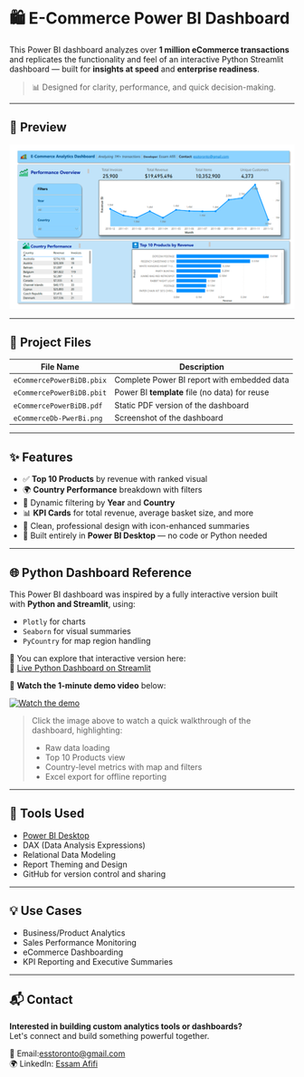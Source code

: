 # 🛍️ E-Commerce Power BI Dashboard

This Power BI dashboard analyzes over **1 million eCommerce transactions** and replicates the functionality and feel of an interactive Python Streamlit dashboard — built for **insights at speed** and **enterprise readiness**.

> 📊 Designed for clarity, performance, and quick decision-making.

---

## 📸 Preview

![Dashboard Screenshot](eCommerceDb-PwerBi.png)

---

## 📁 Project Files

| File Name                     | Description                                          |
|------------------------------|------------------------------------------------------|
| `eCommercePowerBiDB.pbix`    | Complete Power BI report with embedded data         |
| `eCommercePowerBiDB.pbit`    | Power BI **template** file (no data) for reuse      |
| `eCommercePowerBiDB.pdf`     | Static PDF version of the dashboard                 |
| `eCommerceDb-PwerBi.png`     | Screenshot of the dashboard                         |

---

## ✨ Features

- ✅ **Top 10 Products** by revenue with ranked visual
- 🌍 **Country Performance** breakdown with filters
- 📆 Dynamic filtering by **Year** and **Country**
- 📊 **KPI Cards** for total revenue, average basket size, and more
- 🎨 Clean, professional design with icon-enhanced summaries
- 📁 Built entirely in **Power BI Desktop** — no code or Python needed

---

## 🌐 Python Dashboard Reference

This Power BI dashboard was inspired by a fully interactive version built with **Python and Streamlit**, using:
- `Plotly` for charts
- `Seaborn` for visual summaries
- `PyCountry` for map region handling

🧪 You can explore that interactive version here:  
🔗 [Live Python Dashboard on Streamlit](https://ecom-dashboard-analytics-4rgfidzx3p9dhpbgrexhpv.streamlit.app/)

🎥 **Watch the 1-minute demo video** below:

[![Watch the demo](https://img.youtube.com/vi/fGtpXKODpbY/0.jpg)](https://youtu.be/fGtpXKODpbY)

> Click the image above to watch a quick walkthrough of the dashboard, highlighting:
> - Raw data loading
> - Top 10 Products view
> - Country-level metrics with map and filters
> - Excel export for offline reporting

---

## 🔧 Tools Used

- [Power BI Desktop](https://powerbi.microsoft.com/)
- DAX (Data Analysis Expressions)
- Relational Data Modeling
- Report Theming and Design
- GitHub for version control and sharing

---

## 💡 Use Cases

- Business/Product Analytics
- Sales Performance Monitoring
- eCommerce Dashboarding
- KPI Reporting and Executive Summaries

---

## 📬 Contact

**Interested in building custom analytics tools or dashboards?**  
Let's connect and build something powerful together.

📧 Email:esstoronto@gmail.com  
🌍 LinkedIn: [Essam Afifi](https://www.linkedin.com/in/essam-afifi-a38a3a362/)
 

